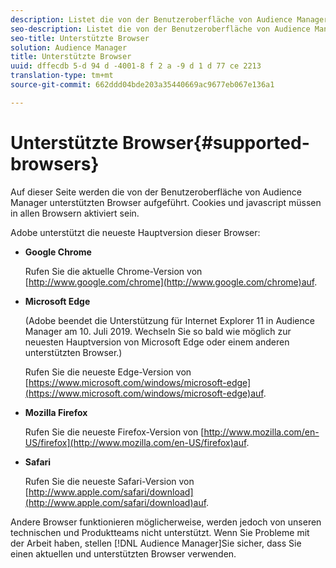 ```yaml
---
description: Listet die von der Benutzeroberfläche von Audience Manager unterstützten Browser auf. Cookies und javascript müssen in allen Browsern aktiviert sein.
seo-description: Listet die von der Benutzeroberfläche von Audience Manager unterstützten Browser auf. Cookies und javascript müssen in allen Browsern aktiviert sein.
seo-title: Unterstützte Browser
solution: Audience Manager
title: Unterstützte Browser
uuid: dffecdb 5-d 94 d -4001-8 f 2 a -9 d 1 d 77 ce 2213
translation-type: tm+mt
source-git-commit: 662ddd04bde203a35440669ac9677eb067e136a1

---
```



# Unterstützte Browser{#supported-browsers} 

Auf dieser Seite werden die von der Benutzeroberfläche von Audience Manager unterstützten Browser aufgeführt. Cookies und javascript müssen in allen Browsern aktiviert sein.

<!-- 

c_supported_browsers.xml

 -->

Adobe unterstützt die neueste Hauptversion dieser Browser:

* **Google Chrome**

   Rufen Sie die aktuelle Chrome-Version von [http://www.google.com/chrome](http://www.google.com/chrome)auf.

* **Microsoft Edge**

   (Adobe beendet die Unterstützung für Internet Explorer 11 in Audience Manager am 10. Juli 2019. Wechseln Sie so bald wie möglich zur neuesten Hauptversion von Microsoft Edge oder einem anderen unterstützten Browser.)

   Rufen Sie die neueste Edge-Version von [https://www.microsoft.com/windows/microsoft-edge](https://www.microsoft.com/windows/microsoft-edge)auf.

* **Mozilla Firefox**

   Rufen Sie die neueste Firefox-Version von [http://www.mozilla.com/en-US/firefox](http://www.mozilla.com/en-US/firefox)auf.

* **Safari**

   Rufen Sie die neueste Safari-Version von [http://www.apple.com/safari/download](http://www.apple.com/safari/download)auf.

Andere Browser funktionieren möglicherweise, werden jedoch von unseren technischen und Produktteams nicht unterstützt. Wenn Sie Probleme mit der Arbeit haben, stellen [!DNL Audience Manager]Sie sicher, dass Sie einen aktuellen und unterstützten Browser verwenden.
